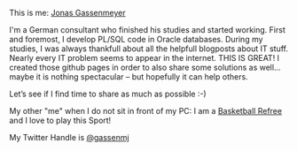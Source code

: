This is me: [Jonas Gassenmeyer](https://de.linkedin.com/in/jonas-gassenmeyer-804174125)

I'm a German consultant who finished his studies and started working. First and foremost, I develop PL/SQL code in Oracle databases. During my studies, I was always thankfull about all the helpfull blogposts about IT stuff. Nearly every IT problem seems to appear in the internet. THIS IS GREAT! I created those github pages in order to also share some solutions as well…maybe it is nothing spectacular – but hopefully it can help others.

Let’s see if I find time to share as much as possible :-)

My other "me" when I do not sit in front of my PC:
I am a [Basketball Refree](http://www.sv-dreieichenhain.de/abteilungen/basketball/die-abteilung/ansprechpartner/) and I love to play this Sport! 

My Twitter Handle is [@gassenmj](https://twitter.com/gassenmj)
